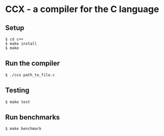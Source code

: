 # CCX - a compiler for the C language
## Setup
    $ cd c++
    $ make install
    $ make

## Run the compiler
    $ ./ccx path_to_file.c

## Testing
    $ make test

## Run benchmarks
    $ make benchmark

